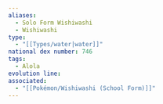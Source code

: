 ```yaml
---
aliases:
  - Solo Form Wishiwashi
  - Wishiwashi
type:
  - "[[Types/water|water]]"
national dex number: 746
tags:
  - Alola
evolution line: 
associated:
  - "[[Pokémon/Wishiwashi (School Form)]]"
---
```

